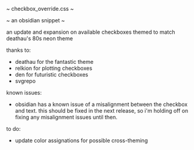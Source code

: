 ~ checkbox_override.css ~

 ~ an obsidian snippet ~

an update and expansion 
on available checkboxes 
    themed to match 
deathau's 80s neon theme

thanks to:
- deathau for the fantastic theme
- relkion for plotting checkboxes
- den for futuristic checkboxes
- svgrepo

known issues:
- obsidian has a known issue of a misalignment between the checkbox and text. 
  this should be fixed in the next release, so i'm holding off on fixing any misalignment
  issues until then.

to do:
- update color assignations for possible cross-theming
